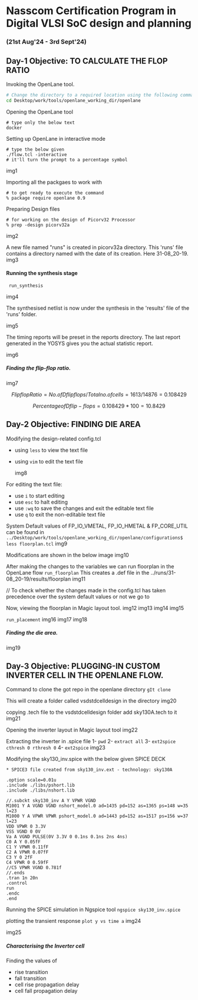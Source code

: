# Nasscom Certification Program in Digital VLSI SoC design and planning 
### (21st Aug'24 - 3rd Sept'24)

## Day-1 Objective: TO CALCULATE THE FLOP RATIO

Invoking the OpenLane tool.
```bash
# Change the directory to a required location using the following command in the terminal.
cd Desktop/work/tools/openlane_working_dir/openlane
```

Opening the OpenLane tool
```
# type only the below text
docker
```
Setting up OpenLane in interactive mode
```
# type the below given
./flow.tcl -interactive
# it'll turn the prompt to a percentage symbol
```
img1



Importing all the packgaes to work with
```
# to get ready to execute the command
% package require openlane 0.9
```
Preparing Design files
```
# for working on the design of Picorv32 Processor
% prep -design picorv32a
```
img2

A new file named "runs" is created in picorv32a directory. 
This 'runs' file contains a directory named with the date of its creation. Here 31-08_20-19. 
img3



#### Running the synthesis stage

``` run_synthesis```

img4


The synthesised netlist is now under the synthesis in the 'results' file of the 'runs' folder.

img5

The timing reports will be preset in the reports directory.
The last report generated in the YOSYS gives you the actual statistic report.

img6

##### Finding the flip-flop ratio. 

img7

```math
Flip  flop  Ratio = {No. of D  flip  flops}/{Total  no.  of  cells} = {1613}/{14876} = 0.108429
```
```math
Percentage of D flip-flops = 0.108429 * 100 = 10.8429%
```

## Day-2 Objective: FINDING DIE AREA

Modifying the design-related config.tcl 

* using ``` less ``` to view the text file
* using ``` vim ``` to edit the text file

  img8

 For editing the text file:
 * use ``` i ``` to start editing
 * use ``` esc ``` to halt editing
 * use ``` :wq ``` to save the changes and exit the editable text file
 * use ``` q ``` to exit the non-editable text file

System Default values of FP_IO_VMETAL, FP_IO_HMETAL & FP_CORE_UTIL can be found in 
``` ../Desktop/work/tools/openlane_working_dir/openlane/configurations$ less floorplan.tcl ```
img9

Modifications are shown in the below image
img10

After making the changes to the variables we can run floorplan in the OpenLane flow
``` run_floorplan ```
This creates a .def file in the ../runs/31-08_20-19/results/floorplan 
img11

// To check whether the changes made in the config.tcl has taken precedence over the system default values or not we go to 



Now, viewing the floorplan in Magic layout tool.
img12
img13
img14
img15


``` run_placement ```
img16
img17
img18

##### Finding the die area.

img19




## Day-3 Objective: PLUGGING-IN CUSTOM INVERTER CELL IN THE OPENLANE FLOW.

Command to clone the got repo in the openlane directory
``` gIt clone ```

This will create a folder called vsdstdcelldesign in the directory
img20

copying .tech file to the vsdstdcelldesign folder add sky130A.tech to it
img21

Opening the inverter layout in Magic layout tool
img22

Extracting the inverter in .spice file
1- ``` pwd ```
2- ``` extract all ```
3- ``` ext2spice cthresh 0 rthresh 0 ```
4- ``` ext2spice ```
img23



Modifying the sky130_inv.spice with the below given SPICE DECK
```
* SPICE3 file created from sky130_inv.ext - technology: sky130A

.option scale=0.01u
.include ./libs/pshort.lib
.include ./libs/nshort.lib

//.subckt sky130_inv A Y VPWR VGND
M1001 Y A VGND VGND nshort_model.0 ad=1435 pd=152 as=1365 ps=148 w=35 l=23
M1000 Y A VPWR VPWR pshort_model.0 ad=1443 pd=152 as=1517 ps=156 w=37 l=23
VDD VPWR 0 3.3V
VSS VGND 0 0V
Va A VGND PULSE(0V 3.3V 0 0.1ns 0.1ns 2ns 4ns)
C0 A Y 0.05fF
C1 Y VPWR 0.11fF
C2 A VPWR 0.07fF
C3 Y 0 2fF
C4 VPWR 0 0.59fF
//C5 VPWR VGND 0.781f
//.ends
.tran 1n 20n
.control
run
.endc
.end
```

Running the SPICE simulation in Ngspice tool
``` ngspice sky130_inv.spice ```

plotting the transient response 
``` plot y vs time a ```
img24
 
img25

##### Characterising the Inverter cell

Finding the values of 
* rise transition
* fall transition
* cell rise propagation delay
* cell fall propagation delay
